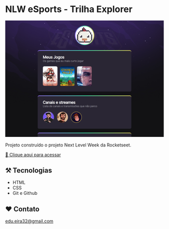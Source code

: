 # NLW eSports - Trilha Explorer

![preview](./.github/preview.png)

Projeto construído o projeto Next Level Week da Rocketseet.

[🔗 Clique aqui para acessar](https://edu-eira.github.io/nlw-esports-explorer/)

##  ⚒️ Tecnologias

- HTML
- CSS
- Git e Github

## ❤️ Contato

edu.eira32@gmail.com